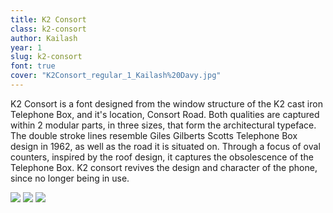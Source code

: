 ```yaml
---
title: K2 Consort
class: k2-consort
author: Kailash
year: 1
slug: k2-consort
font: true
cover: "K2Consort_regular_1_Kailash%20Davy.jpg"
---
```


K2 Consort is a font designed from the window structure of the K2 cast iron Telephone Box, and it's location, Consort Road. Both qualities are captured within 2 modular parts, in three sizes, that form the architectural typeface. The double stroke lines resemble Giles Gilberts Scotts Telephone Box design in 1962, as well as the road it is situated on. Through a focus of oval counters, inspired by the roof design, it captures the obsolescence of the Telephone Box. K2 consort revives the design and character of the phone, since no longer being in use.

![](/images/K2Consort_regular_1_Kailash%20Davy.jpg)
![](/images/K2Consort_regular_2_Kailash%20Davy.jpg)
![](/images/K2Consort_regular_3_Kailash%20Davy.jpg)

